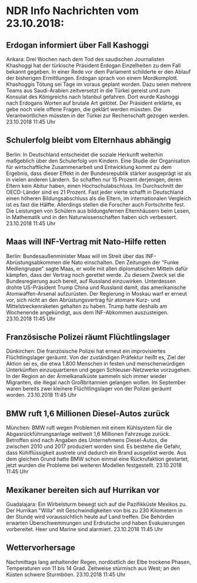 # NDR Info Nachrichten vom 23.10.2018:


## Erdogan informiert über Fall Kashoggi
Ankara: Drei Wochen nach dem Tod des saudischen Journalisten Khashoggi hat der türkische Präsident Erdogan Einzelheiten zu dem Fall bekannt gegeben. In einer Rede vor dem Parlament schilderte er den Ablauf der bisherigen Ermittlungen. Erdogan sprach von einem Mordkomplott. Khashoggis Tötung sei Tage im voraus geplant worden. Dazu seien mehrere Teams aus Saudi-Arabien zeitversetzt in die Türkei gereist und zum Konsulat des Königreichs nach Istanbul gefahren. Dort wurde Kashoggi nach Erdogans Worten auf brutale Art getötet. Der Präsident erklärte, es gebe noch viele offene Fragen, die geklärt werden müssten. Die Verantwortlichen müssten in der Türkei zur Rechenschaft gezogen werden. 23.10.2018 11:45 Uhr 

## Schulerfolg bleibt vom Elternhaus abhängig
Berlin: In Deutschland entscheidet die soziale Herkunft weiterhin maßgeblich über den Schulerfolg von Kindern. Eine Studie der Organisation für wirtschaftliche Zusammenarbeit und Entwicklung kommt zu dem Ergebnis, dass dieser Effekt in der Bundesrepublik stärker ausgeprägt ist als in vielen anderen Ländern. So schaffen nur 15 Prozent derjenigen, deren Eltern kein Abitur haben, einen Hochschulabschluss. Im Durchschnitt der OECD-Länder sind es 21 Prozent. Fast jeder vierte schafft in Deutschland einen höheren Bildungsabschluss als die Eltern, im internationalen Vergleich ist es fast die Hälfte. Allerdings stellen die Forscher auch Fortschritte fest. Die Leistungen von Schülern aus bildungsfernen Elternhäusern beim Lesen, in Mathematik und in den Naturwissenschaften haben sich verbessert. 23.10.2018 11:45 Uhr 

## Maas will INF-Vertrag mit Nato-Hilfe retten
Berlin:	Bundesaußenminister Maas will im Streit über das INF-Abrüstungsabkommen die Nato einschalten. Den Zeitungen der "Funke Mediengruppe" sagte Maas, er wolle mit allen diplomatischen Mitteln  dafür kämpfen, dass der Vertrag noch gerettet werde. Zu diesem Zweck sei die Bundesregierung auch bereit, auf Russland einzuwirken. Unterdessen drohte US-Präsident Trump China und Russland damit, das amerikanische Atomwaffen-Arsenal aufzurüsten. Der Regierung in Moskau warf er erneut vor, sich nicht an den Abrüstungsvertrag für atomare Kurz- und Mittelstreckenraketen gehalten zu haben. Trump hatte deshalb am Wochenende angekündigt, aus dem INF-Abkommen auszusteigen. 23.10.2018 11:45 Uhr 

## Französische Polizei räumt Flüchtlingslager
Dünkirchen: Die französische Polizei hat erneut ein improvisiertes Flüchtlingslager geräumt. Von der zuständigen Präfektur heißt es, Ziel der Aktion sei es, die etwa 1.800 Menschen in festen und menschenwürdigen Unterkünften einzuquartieren und gegen Schleuser-Netzwerke vorzugehen. In der Region an der Ärmelkanalküste sammeln sich immer wieder Migranten, die illegal nach Großbritannien gelangen wollen. Im September waren bereits zwei kleinere Flüchtlingslager von der Polizei geräumt worden. 23.10.2018 11:45 Uhr 

## BMW ruft 1,6 Millionen Diesel-Autos zurück
München: BMW ruft wegen Problemen mit einem Kühlsystem für die Abgasrückführungsanlage weltweit 1,6 Millionen Fahrzeuge zurück. Betroffen sind nach Angaben des Unternehmens Diesel-Autos, die zwischen 2010 und 2017 produziert worden sind. Es bestehe die Gefahr, dass Kühlflüssigkeit austrete und dadurch ein Brand ausgelöst werde. Aus dem gleichen Grund hatte BMW schon einmal eine Rückrufaktion gestartet, jetzt wurden die Probleme bei weiteren Modellen festgestellt. 23.10.2018 11:45 Uhr 

## Mexikaner bereiten sich auf Hurrikan vor
Guadalajara:	Ein Wirbelsturm bewegt sich auf die Pazifikküste Mexikos zu. Der Hurrikan "Willa" mit Geschwindigkeiten von bis zu 230 Kilometern in der Stunde wird voraussichtlich heute auf Land treffen. Die Behörden erwarten Überschwemmungen und Erdrutsche und haben Evakuierungen vorbereitet. Heer und Marine sind alarmiert. 23.10.2018 11:45 Uhr 

## Wettervorhersage
Nachmittags lang anhaltender Regen, nordöstlich der Elbe trockene Phasen, Temperaturen von 11 bis 14 Grad. Zeitweise stürmisch aus West; an den Küsten schwere Sturmböen. 23.10.2018 11:45 Uhr 
